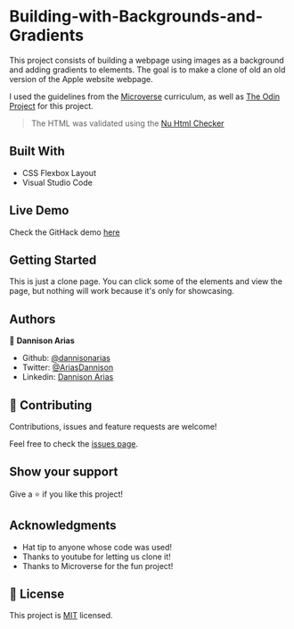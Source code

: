 # Building-with-Backgrounds-and-Gradients
This project consists of building a webpage using images as a background and adding gradients to elements. The goal is to make a clone of old an old version of the Apple website webpage.

I used the guidelines from the [Microverse](https://www.microverse.org) curriculum, as well as [The Odin Project](https://www.theodinproject.com/) for this project.

> The HTML was validated using the [Nu Html Checker](https://validator.w3.org/nu/#textarea)

## Built With
- CSS Flexbox Layout
- Visual Studio Code

## Live Demo

Check the GitHack demo [here](https://rawcdn.githack.com/dannisonarias/Building-with-Backgrounds-and-Gradients/9b214f1d746c1af7eff1c43a7e9027e906148b3c/index.html)

## Getting Started

This is just a clone page. You can click some of the elements and view the page, but nothing will work because it's only for showcasing.

## Authors

👤 **Dannison Arias**

- Github: [@dannisonarias](https://github.com/dannisonarias)
- Twitter: [@AriasDannison](https://twitter.com/AriasDannison)
- Linkedin: [Dannison Arias](https://www.linkedin.com/in/dannison-arias-777919190/)

## 🤝 Contributing

Contributions, issues and feature requests are welcome!

Feel free to check the [issues page](https://github.com/dannisonarias/Building-with-Backgrounds-and-Gradients/issues).

## Show your support

Give a ⭐️ if you like this project!

## Acknowledgments

- Hat tip to anyone whose code was used!
- Thanks to youtube for letting us clone it!
- Thanks to Microverse for the fun project!

## 📝 License

This project is [MIT](https://opensource.org/licenses/MIT) licensed.
